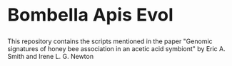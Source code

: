 <H1 style="font-size:40px;"><B>Bombella Apis Evol</B></H1>

This repository contains the scripts mentioned in the paper "Genomic signatures of honey bee association in an acetic acid symbiont" by Eric A. Smith and Irene L. G. Newton

